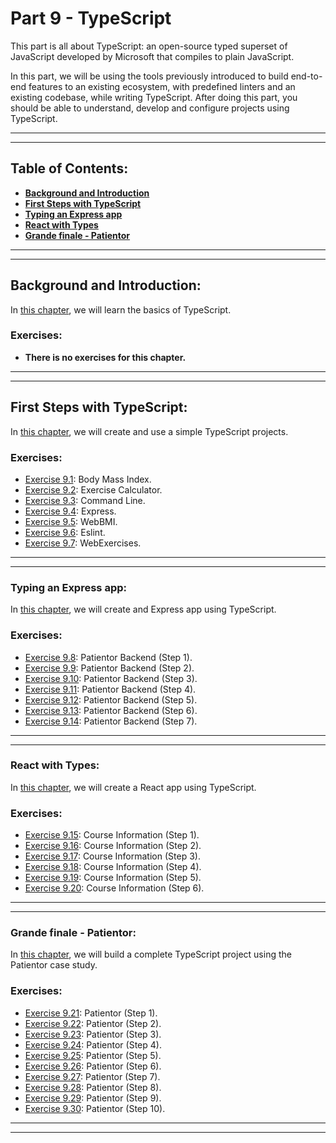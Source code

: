 # Part 9 - TypeScript

This part is all about TypeScript: an open-source typed superset of JavaScript developed by Microsoft that compiles to plain JavaScript.

In this part, we will be using the tools previously introduced to build end-to-end features to an existing ecosystem, with predefined linters and an existing codebase, while writing TypeScript. After doing this part, you should be able to understand, develop and configure projects using TypeScript.

---
---

## Table of Contents:

- **[Background and Introduction](#background-and-introduction)**
- **[First Steps with TypeScript](#first-steps-with-typescript)**
- **[Typing an Express app](#typing-an-express-app)**
- **[React with Types](#react-with-types)**
- **[Grande finale - Patientor](#grande-finale---patientor)**

---
---

## Background and Introduction:

In [this chapter](https://fullstackopen.com/en/part9/background_and_introduction), we will learn the basics of TypeScript.

### Exercises:

- **There is no exercises for this chapter.**

---
---

## First Steps with TypeScript:

In [this chapter](https://fullstackopen.com/en/part9/first_steps_with_type_script), we will create and use a simple TypeScript projects.

### Exercises:

- [Exercise 9.1](): Body Mass Index.
- [Exercise 9.2](): Exercise Calculator.
- [Exercise 9.3](): Command Line.
- [Exercise 9.4](): Express.
- [Exercise 9.5](): WebBMI.
- [Exercise 9.6](): Eslint.
- [Exercise 9.7](): WebExercises.

---
---

### Typing an Express app:

In [this chapter](https://fullstackopen.com/en/part9/typing_an_express_app), we will create and Express app using TypeScript.

### Exercises:

- [Exercise 9.8](): Patientor Backend (Step 1).
- [Exercise 9.9](): Patientor Backend (Step 2).
- [Exercise 9.10](): Patientor Backend (Step 3).
- [Exercise 9.11](): Patientor Backend (Step 4).
- [Exercise 9.12](): Patientor Backend (Step 5).
- [Exercise 9.13](): Patientor Backend (Step 6).
- [Exercise 9.14](): Patientor Backend (Step 7).

---
---

### React with Types:

In [this chapter](https://fullstackopen.com/en/part9/react_with_types), we will create a React app using TypeScript.

### Exercises:

- [Exercise 9.15](): Course Information (Step 1).
- [Exercise 9.16](): Course Information (Step 2).
- [Exercise 9.17](): Course Information (Step 3).
- [Exercise 9.18](): Course Information (Step 4).
- [Exercise 9.19](): Course Information (Step 5).
- [Exercise 9.20](): Course Information (Step 6).

---
---

### Grande finale - Patientor:

In [this chapter](https://fullstackopen.com/en/part9/grande_finale_patientor), we will build a complete TypeScript project using the Patientor case study.

### Exercises:

- [Exercise 9.21](): Patientor (Step 1).
- [Exercise 9.22](): Patientor (Step 2).
- [Exercise 9.23](): Patientor (Step 3).
- [Exercise 9.24](): Patientor (Step 4).
- [Exercise 9.25](): Patientor (Step 5).
- [Exercise 9.26](): Patientor (Step 6).
- [Exercise 9.27](): Patientor (Step 7).
- [Exercise 9.28](): Patientor (Step 8).
- [Exercise 9.29](): Patientor (Step 9).
- [Exercise 9.30](): Patientor (Step 10).

---
---